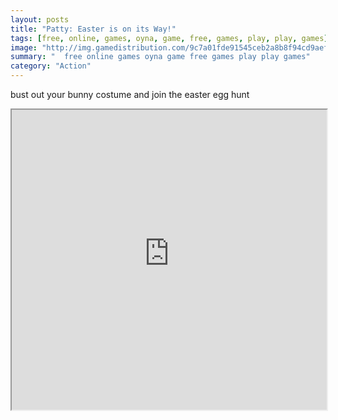 ```yaml
---
layout: posts
title: "Patty: Easter is on its Way!"
tags: [free, online, games, oyna, game, free, games, play, play, games]
image: "http://img.gamedistribution.com/9c7a01fde91545ceb2a8b8f94cd9aefa.jpg"
summary: "  free online games oyna game free games play play games"
category: "Action"
---
```


bust out your bunny costume and join the easter egg hunt

<iframe width="100%" height="480px;" src="http://flash.gamedistribution.com?game=9c7a01fde91545ceb2a8b8f94cd9aefa"></iframe>